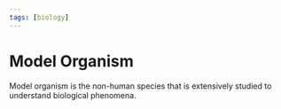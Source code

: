 ```yaml
---
tags: [biology]
---
```


# Model Organism

Model organism is the non-human species that is extensively studied to
understand biological phenomena.
